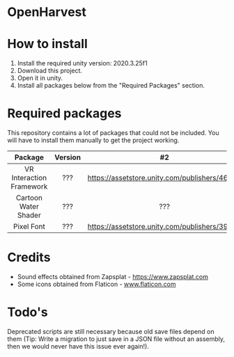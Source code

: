 # OpenHarvest

# How to install
1. Install the required unity version: 2020.3.25f1
2. Download this project.
3. Open it in unity.
4. Install all packages below from the "Required Packages" section.

# Required packages

This repository contains a lot of packages that could not be included. You will have to install them manually to get the project working.

| Package | Version  | #2  |
| :---:   | :-: | :-: |
| VR Interaction Framework | ??? | https://assetstore.unity.com/publishers/46302 |
| Cartoon Water Shader | ??? | ??? |
| Pixel Font | ??? | https://assetstore.unity.com/publishers/39602 |

# Credits

* Sound effects obtained from Zapsplat - https://www.zapsplat.com
* Some icons obtained from Flaticon - www.flaticon.com

# Todo's

Deprecated scripts are still necessary because old save files depend on them (Tip: Write a migration to just save in a JSON file without an assembly, then we would never have this issue ever again!).